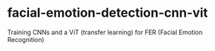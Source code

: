 # facial-emotion-detection-cnn-vit
Training CNNs and a ViT (transfer learning) for FER (Facial Emotion Recognition)
